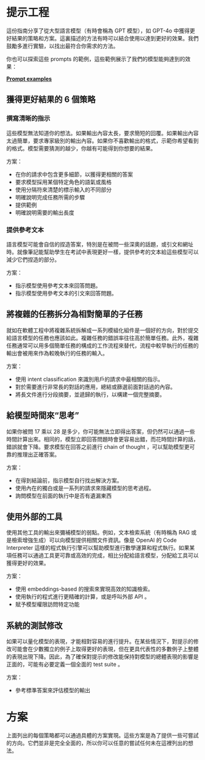 <!-- #region title -->
<h1>提示工程</h1>
<!-- #endregion title -->

這份指南分享了從大型語言模型（有時會稱為 GPT 模型），如 GPT-4o 中獲得更好結果的策略和方案。這裏描述的方法有時可以結合使用以達到更好的效果。我們鼓勵多進行實驗，以找出最符合你需求的方法。

你也可以探索這些 prompts 的範例，這些範例展示了我們的模型能夠達到的效果：

[**Prompt examples**](https://platform.openai.com/examples)

## 獲得更好結果的 6 個策略

### 撰寫清晰的指示

這些模型無法知道你的想法。如果輸出內容太長，要求簡短的回覆。如果輸出內容太過簡單，要求專家級別的輸出內容。如果你不喜歡輸出的格式，示範你希望看到的格式。模型需要猜測的越少，你越有可能得到你想要的結果。

方案：

- 在你的請求中包含更多細節，以獲得更相關的答案
- 要求模型採用某個特定角色的語氣或風格
- 使用分隔符來清楚的標示輸入的不同部分
- 明確說明完成任務所需的步驟
- 提供範例
- 明確說明需要的輸出長度

### 提供參考文本

語言模型可能會自信的捏造答案，特別是在被問一些深奧的話題，或引文和網址時。就像筆記能幫助學生在考試中表現更好一樣，提供參考的文本給這些模型可以減少它們捏造的部分。

方案：

- 指示模型使用參考文本來回答問題。
- 指示模型使用參考文本的引文來回答問題。

## 將複雜的任務拆分為相對簡單的子任務

就如在軟體工程中將複雜系統拆解成一系列模組化組件是一個好的方向，對於提交給語言模型的任務也應該如此。複雜任務的錯誤率往往高於簡單任務。此外，複雜任務通常可以用多個簡單任務的構成的工作流程來替代，流程中較早執行的任務的輸出會被用來作為較晚執行的任務的輸入。

方案：

- 使用 intent classification 來識別用戶的請求中最相關的指示。
- 對於需要進行非常長的對話的應用，總結或篩選前面對話過的內容。
- 將長文件進行分段摘要，並遞歸的執行，以構建一個完整摘要。

## 給模型時間來“思考”

如果你被問 17 乘以 28 是多少，你可能無法立即得出答案，但仍然可以通過一些時間計算出來。相同的，模型立即回答問題時會更容易出錯，而花時間計算的話，錯誤就會下降。要求模型在回答之前進行 chain of thought ，可以幫助模型更可靠的推理出正確答案。

方案：

- 在得到結論前，指示模型自行找出解決方案。
- 使用內在的獨白或是一系列的請求來隱藏模型的思考過程。
- 詢問模型在前面的執行中是否有遺漏東西

## 使用外部的工具

使用其他工具的輸出來彌補模型的弱點。例如，文本檢索系統（有時稱為 RAG 或是檢索增強生成）可以向模型提供相關文件資訊。像是 OpenAI 的 Code Interpreter 這樣的程式執行引擎可以幫助模型進行數學運算和程式執行。如果某項任務可以通過工具更可靠或高效的完成，相比分配給語言模型，分配給工具可以獲得更好的效果。

方案：

- 使用 embeddings-based 的搜索來實現高效的知識檢索。
- 使用執行的程式進行更精確的計算，或是呼叫外部 API 。
- 賦予模型權限訪問特定功能

## 系統的測試修改

如果可以量化模型的表現，才能相對容易的進行提升。在某些情況下，對提示的修改可能會在少數獨立的例子上取得更好的表現，但在更具代表性的多數例子上整體的表現出現下降。因此，為了確保對提示的修改能保持對模型的總體表現的影響是正面的，可能有必要定義一個全面的 test suite 。

方案：

- 參考標準答案來評估模型的輸出

# 方案

上面列出的每個策略都可以通過具體的方案實現。這些方案是為了提供一些可嘗試的方向。它們並非是完全全面的，所以你可以任意的嘗試任何未在這裡列出的想法。
